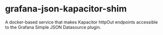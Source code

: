 # grafana-json-kapacitor-shim
A docker-based service that makes Kapacitor httpOut endpoints accessible to the Grafana Simple JSON Datasource plugin.
